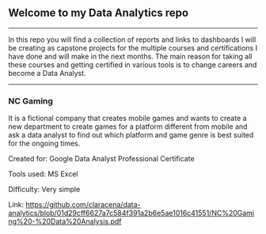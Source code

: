 ## Welcome to my Data Analytics repo
---
In this repo you will find a collection of reports and links to dashboards I will be creating as capstone projects for the multiple courses and certifications I have done and will make in the next months. The main reason for taking all these courses and getting certified in various tools is to change careers and become a Data Analyst.

---

### NC Gaming
It is a fictional company that creates mobile games and wants to create a new department to create games for a platform different from mobile and ask a data analyst to find out which platform and game genre is best suited for the ongoing times.


Created for: Google Data Analyst Professional Certificate

Tools used: MS Excel

Difficulty: Very simple

Link: https://github.com/claracena/data-analytics/blob/01d29cff6627a7c584f391a2b6e5ae1016c41551/NC%20Gaming%20-%20Data%20Analysis.pdf
